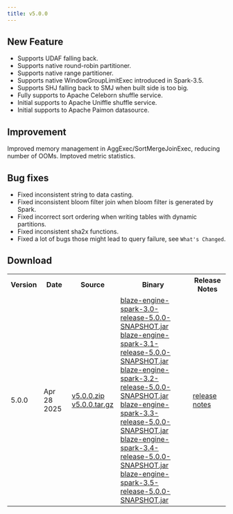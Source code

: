 ```yaml
---
title: v5.0.0
---
```


## New Feature

* Supports UDAF falling back.
* Supports native round-robin partitioner.
* Supports native range partitioner.
* Supports native WindowGroupLimitExec introduced in Spark-3.5.
* Supports SHJ falling back to SMJ when built side is too big.
* Fully supports to Apache Celeborn shuffle service.
* Initial supports to Apache Uniffle shuffle service.
* Initial supports to Apache Paimon datasource.

## Improvement
Improved memory management in AggExec/SortMergeJoinExec, reducing number of OOMs.
Imptoved metric statistics.

## Bug fixes
* Fixed inconsistent string to data casting.
* Fixed inconsistent bloom filter join when bloom filter is generated by Spark.
* Fixed incorrect sort ordering when writing tables with dynamic partitions.
* Fixed inconsistent sha2x functions.
* Fixed a lot of bugs those might lead to query failure, see `What's Changed`.

## Download

<table class="my-table">
  <tr>
    <th>Version</th>
    <th>Date</th>
    <th>Source</th>
    <th>Binary</th>
    <th>Release Notes</th>
  </tr>
  <tr>
    <td>5.0.0</td>
    <td>Apr 28 2025</td>
    <td>
        <a href="https://github.com/kwai/blaze/archive/refs/tags/v5.0.0.zip" target="_blank">v5.0.0.zip</a> <br>
        <a href="https://github.com/kwai/blaze/archive/refs/tags/v5.0.0.tar.gz" target="_blank">v5.0.0.tar.gz</a> 
    </td>
    <td>
        <a href="https://github.com/kwai/blaze/releases/download/v5.0.0/blaze-engine-spark-3.0-release-5.0.0-SNAPSHOT.jar" target="_blank">blaze-engine-spark-3.0-release-5.0.0-SNAPSHOT.jar</a> <br>
        <a href="https://github.com/kwai/blaze/releases/download/v5.0.0/blaze-engine-spark-3.1-release-5.0.0-SNAPSHOT.jar" target="_blank">blaze-engine-spark-3.1-release-5.0.0-SNAPSHOT.jar</a> <br>
        <a href="https://github.com/kwai/blaze/releases/download/v5.0.0/blaze-engine-spark-3.2-release-5.0.0-SNAPSHOT.jar" target="_blank">blaze-engine-spark-3.2-release-5.0.0-SNAPSHOT.jar</a> <br>
        <a href="https://github.com/kwai/blaze/releases/download/v5.0.0/blaze-engine-spark-3.3-release-5.0.0-SNAPSHOT.jar" target="_blank">blaze-engine-spark-3.3-release-5.0.0-SNAPSHOT.jar</a> <br>
        <a href="https://github.com/kwai/blaze/releases/download/v5.0.0/blaze-engine-spark-3.4-release-5.0.0-SNAPSHOT.jar" target="_blank">blaze-engine-spark-3.4-release-5.0.0-SNAPSHOT.jar</a> <br>
        <a href="https://github.com/kwai/blaze/releases/download/v5.0.0/blaze-engine-spark-3.5-release-5.0.0-SNAPSHOT.jar" target="_blank">blaze-engine-spark-3.5-release-5.0.0-SNAPSHOT.jar</a> 
    </td>
    <td><a href="https://github.com/kwai/blaze/releases/tag/v5.0.0" target="_blank">release notes</a> </td>
  </tr>
</table>

